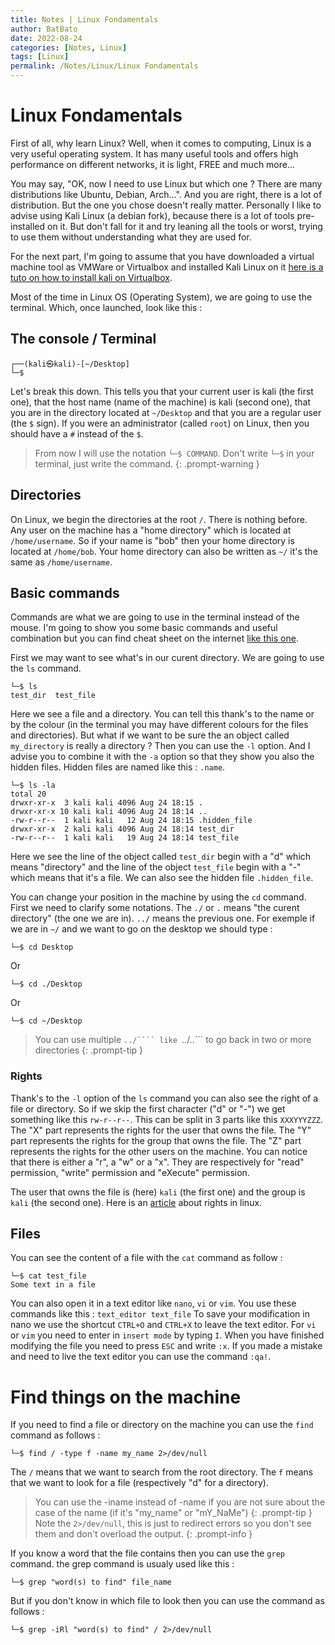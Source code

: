```yaml
---
title: Notes | Linux Fondamentals
author: BatBato
date: 2022-08-24
categories: [Notes, Linux]
tags: [Linux]
permalink: /Notes/Linux/Linux Fondamentals
---
```

# Linux Fondamentals

First of all, why learn Linux? Well, when it comes to computing, Linux is a very useful operating system. It has many useful tools and offers high performance on different networks, it is light, FREE and much more...

You may say, "OK, now I need to use Linux but which one ? There are many distributions like Ubuntu, Debian, Arch...". And you are right, there is a lot of distribution. But the one you chose doesn't really matter. Personally I like to advise using Kali Linux (a debian fork), because there is a lot of tools pre-installed on it. But don't fall for it and try leaning all the tools or worst, trying to use them without understanding what they are used for. 

For the next part, I'm going to assume that you have downloaded a virtual machine tool as VMWare or Virtualbox and installed Kali Linux on it [here is a tuto on how to install kali on Virtualbox](https://www.youtube.com/watch?v=l97dVIKlmVg).

Most of the time in Linux OS (Operating System), we are going to use the terminal. Which, once launched, look like this :

## The console / Terminal

```console
┌──(kali㉿kali)-[~/Desktop]
└─$ 
```
Let's break this down. This tells you that your current user is kali (the first one), that the host name (name of the machine) is kali (second one), that you are in the directory located at ```~/Desktop``` and that you are a regular user (the ```$``` sign). If you were an administrator (called ```root```) on Linux, then you should have a ```#``` instead of the ```$```.

> From now I will use the notation ```└─$ COMMAND```. Don't write ```└─$``` in your terminal, just write the command.
{: .prompt-warning }

## Directories

On Linux, we begin the directories at the root ```/```. There is nothing before. Any user on the machine has a "home directory" which is located at ```/home/username```. So if your name is "bob" then your home directory is located at ```/home/bob```. Your home directory can also be written as ```~/``` it's the same as ```/home/username```.

## Basic commands

Commands are what we are going to use in the terminal instead of the mouse. I'm going to show you some basic commands and useful combination but you can find cheat sheet on the internet [like this one](https://cheatography.com/davechild/cheat-sheets/linux-command-line/).

First we may want to see what's in our curent directory. We are going to use the ```ls``` command.
```console
└─$ ls
test_dir  test_file
```

Here we see a file and a directory. You can tell this thank's to the name or by the colour (in the terminal you may have different colours for the files and directories). But what if we want to be sure the an object called ```my_directory``` is really a directory ? Then you can use the ```-l``` option. And I advise you to combine it with the ```-a``` option so that they show you also the hidden files. Hidden files are named like this : ```.name```.

```console
└─$ ls -la                                      
total 20
drwxr-xr-x  3 kali kali 4096 Aug 24 18:15 .
drwxr-xr-x 10 kali kali 4096 Aug 24 18:14 ..
-rw-r--r--  1 kali kali   12 Aug 24 18:15 .hidden_file
drwxr-xr-x  2 kali kali 4096 Aug 24 18:14 test_dir
-rw-r--r--  1 kali kali   19 Aug 24 18:14 test_file
```
Here we see the line of the object called ```test_dir``` begin with a "d" which means "directory" and the line of the object ```test_file``` begin with a "-" which means that it's a file. We can also see the hidden file ```.hidden_file```.

You can change your position in the machine by using the ```cd``` command. First we need to clarify some notations. The ```./``` or ```.``` means "the curent directory" (the one we are in). ```../``` means the previous one. For exemple if we are in ```~/``` and we want to go on the desktop we should type :
```console
└─$ cd Desktop 
```
Or 
```console
└─$ cd ./Desktop 
```
Or
```console
└─$ cd ~/Desktop 
```
> You can use multiple ```../```` like ```../..``` to go back in two or more directories
{: .prompt-tip }


### Rights

Thank's to the ```-l``` option of the ```ls``` command you can also see the right of a file or directory. So if we skip the first character ("d" or "-") we get something like this ```rw-r--r--```. This can be split in 3 parts like this ```XXXYYYZZZ```. The "X" part represents the rights for the user  that owns the file. The "Y" part represents the rights for the group that owns the file. The "Z" part represents the rights for the other users on the machine.
You can notice that there is either a "r", a "w" or a "x". They are respectively for "read" permission, "write" permission and "eXecute" permission. 

The user that owns the file is (here) ```kali``` (the first one) and the group is ```kali``` (the second one). Here is an [article](https://linuxfoundation.org/blog/classic-sysadmin-understanding-linux-file-permissions/) about rights in linux.

## Files

You can see the content of a file with the ```cat``` command as follow :
```console
└─$ cat test_file
Some text in a file
```

You can also open it in a text editor like ```nano```, ```vi``` or ```vim```. You use these commands like this : ```text_editor text_file```
To save your modification in nano we use the shortcut ```CTRL+O``` and ```CTRL+X``` to leave the text editor. For ```vi``` or ```vim``` you need to enter in ```insert mode``` by typing ```I```. When you have finished modifying the file you need to press ```ESC``` and write ```:x```. If you made a mistake and need to live the text editor you can use the command ```:qa!```.

# Find things on the machine

If you need to find a file or directory on the machine you can use the ```find``` command as follows :
```console
└─$ find / -type f -name my_name 2>/dev/null
```
The ```/``` means that we want to search from the root directory. The ```f``` means that we want to look for a file (respectively "d" for a directory).

> You can use the -iname instead of -name if you are not sure about the case of the name (if it's "my_name" or "mY_NaMe")
{: .prompt-tip }
> Note the ```2>/dev/null```, this is just to redirect errors so you don't see them and don't overload the output.
{: .prompt-info }


If you know a word that the file contains then you can use the ```grep``` command. the grep command is usualy used like this :
```console
└─$ grep "word(s) to find" file_name
```
But if you don't know in which file to look then you can use the command as follows :
```console
└─$ grep -iRl "word(s) to find" / 2>/dev/null
```
